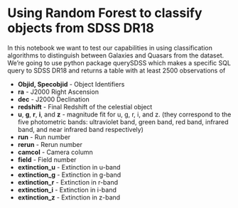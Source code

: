 # Using Random Forest to classify objects from SDSS DR18


In this notebook we want to test our capabilities in using classification algorithms to distinguish between
Galaxies and Quasars from the dataset. We’re going to use python package querySDSS which makes a
specific SQL query to SDSS DR18 and returns a table with at least 2500 observations of
- **Objid, Specobjid** - Object Identifiers
- **ra** - J2000 Right Ascension
- **dec** - J2000 Declination
- **redshift** - Final Redshift of the celestial object
- **u**, **g**, **r**, **i**, and **z** - magnitude fit for u, g, r, i, and z. (they correspond to the five photometric bands:
ultraviolet band, green band, red band, infrared band, and near infrared band respectively)
- **run** - Run number
- **rerun** - Rerun number
- **camcol** - Camera column
- **field** - Field number
- **extinction_u** - Extinction in u-band
- **extinction_g** - Extinction in g-band
- **extinction_r** - Extinction in r-band
- **extinction_i** - Extinction in i-band
- **extinction_z** - Extinction in z-band
